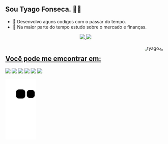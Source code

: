  ## Sou Tyago Fonseca. 👋😄

- 🔭 Desenvolvo aguns codigos com o passar do tempo.
- 🌱 Na maior parte do tempo estudo sobre o mercado e finanças.

<div align="center">
  <a href="instagram.com/tyagofonseca/">
  <img height="162em" src="https://github-readme-stats.vercel.app/api?username=tyagofonseca&show_icons=true&theme=gruvbox&include_all_commits=true&count_private=true"/>
  <img height="162em" src="https://github-readme-stats.vercel.app/api/top-langs/?username=tyagofonseca&layout=compact&langs_count=7&theme=gruvbox"/>
</div>

<div style="display: inline_block"><br>
  <img align="right" alt="tyago.gif" height="160" style="border-radius:260px;" src="https://cdn.discordapp.com/attachments/793229974349414423/906622995164975144/Webp.net-gifmaker.gif">
</div>
 
  ## Você pode me emcontrar em:
  <div> 
  <a href="https://www.youtube.com/channel/UCYrTM2iOzSJV3Ff5sYwNzog" target="_blank"><img src="https://img.shields.io/badge/YouTube-FF0000?style=for-the-badge&logo=youtube&logoColor=white" target="_blank"></a>
  <a href="https://www.instagram.com/tyagofonseca/" target="_blank"><img src="https://img.shields.io/badge/-Instagram-%23E4405F?style=for-the-badge&logo=instagram&logoColor=white" target="_blank"></a>
     <a href = "mailto:contatorafaballerini@gmail.com"><img src="https://img.shields.io/badge/Gmail-D14836?style=for-the-badge&logo=gmail&logoColor=white" target="_blank"></a>
 	<a href="https://www.twitch.tv/insta_tyagofonseca" target="_blank"><img src="https://img.shields.io/badge/Twitch-9146FF?style=for-the-badge&logo=twitch&logoColor=white" target="_blank"></a>
     <a href="www.linkedin.com/in/tyagofonseca" target="_blank"><img src="https://img.shields.io/badge/-LinkedIn-%230077B5?style=for-the-badge&logo=linkedin&logoColor=white" target="_blank"></a>
 <a href="https://twitter.com/tyagofonseca_" target="_blank"><img src="https://img.shields.io/badge/Twitter-1DA1F2?style=for-the-badge&logo=twitter&logoColor=white" target="_blank"></a> 

  ![Snake animation](https://github.com/TyagoFonseca/tyagofonseca/blob/output/github-contribution-grid-snake.svg)
 
</div>
